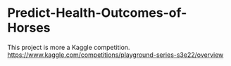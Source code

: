 # Predict-Health-Outcomes-of-Horses


This project is more a Kaggle competition.
https://www.kaggle.com/competitions/playground-series-s3e22/overview
